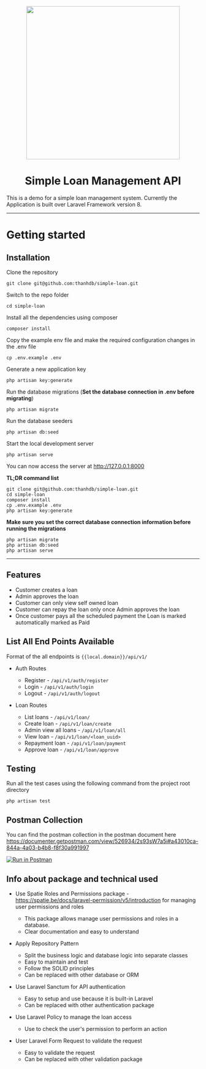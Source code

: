 <p align="center"><a href="https://laravel.com" target="_blank"><img src="https://raw.githubusercontent.com/laravel/art/master/logo-lockup/5%20SVG/2%20CMYK/1%20Full%20Color/laravel-logolockup-cmyk-red.svg" width="400"></a></p>

<h1 align="center">Simple Loan Management API</h1>
This is a demo for a simple loan management system.
Currently the Application is built over Laravel Framework version 8.

----------

# Getting started

## Installation

Clone the repository

    git clone git@github.com:thanhdb/simple-loan.git

Switch to the repo folder

    cd simple-loan

Install all the dependencies using composer

    composer install

Copy the example env file and make the required configuration changes in the .env file

    cp .env.example .env

Generate a new application key

    php artisan key:generate

Run the database migrations (**Set the database connection in .env before migrating**)

    php artisan migrate

Run the database seeders
    
    php artisan db:seed

Start the local development server

    php artisan serve

You can now access the server at http://127.0.0.1:8000

**TL;DR command list**

    git clone git@github.com:thanhdb/simple-loan.git
    cd simple-loan
    composer install
    cp .env.example .env
    php artisan key:generate 
    
**Make sure you set the correct database connection information before running the migrations**

    php artisan migrate
    php artisan db:seed
    php artisan serve
----------

## Features
-   Customer creates a loan
-   Admin approves the loan
-   Customer can only view self owned loan
-   Customer can repay the loan only once Admin approves the loan
-   Once customer pays all the scheduled payment the Loan is marked automatically marked as Paid

## List All End Points Available
Format of the all endpoints is `{{local.domain}}/api/v1/`
-   Auth Routes
    -   Register - `/api/v1/auth/register`
    -   Login - `/api/v1/auth/login`
    -   Logout - `/api/v1/auth/logout`

-   Loan Routes
    -   List loans - `/api/v1/loan/`
    -   Create loan - `/api/v1/loan/create`
    -   Admin view all loans - `/api/v1/loan/all`
    -   View loan - `/api/v1/loan/<loan_uuid>`
    -   Repayment loan - `/api/v1/loan/payment`
    -   Approve loan - `/api/v1/loan/approve`


## Testing

Run all the test cases using the following command from the project root directory

    php artisan test

## Postman Collection
You can find the postman collection in the postman document here 
https://documenter.getpostman.com/view/526934/2s93sW7a5i#a43010ca-844a-4a03-b4b8-f8f30a991997

[![Run in Postman](https://run.pstmn.io/button.svg)](https://documenter.getpostman.com/view/526934/2s93sW7a5i#a43010ca-844a-4a03-b4b8-f8f30a991997)

## Info about package and technical used

- Use Spatie Roles and Permissions package - https://spatie.be/docs/laravel-permission/v5/introduction for managing user permissions and roles
    - This package allows manage user permissions and roles in a database.
    - Clear documentation and easy to understand
    
- Apply Repository Pattern 
    - Split the business logic and database logic into separate classes
    - Easy to maintain and test
    - Follow the SOLID principles 
    - Can be replaced with other database or ORM

- Use Laravel Sanctum for API authentication
    - Easy to setup and use because it is built-in Laravel
    - Can be replaced with other authentication package

- Use Laravel Policy to manage the loan access
    - Use to check the user's permission to perform an action

- User Laravel Form Request to validate the request
    - Easy to validate the request
    - Can be replaced with other validation package

